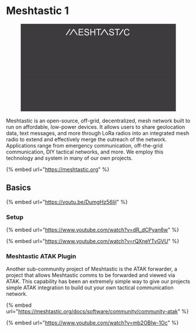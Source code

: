 # Meshtastic 1

<figure><img src="../.gitbook/assets/demo gif.gif" alt=""><figcaption></figcaption></figure>

Meshtastic is an open-source, off-grid, decentralized, mesh network built to run on affordable, low-power devices. It allows users to share geolocation data, text messages, and more through LoRa radios into an integrated mesh radio to extend and effectively merge the outreach of the network. Applications range from emergency communication, off-the-grid communication, DIY tactical networks, and more. We employ this technology and system in many of our own projects.&#x20;

{% embed url="https://meshtastic.org" %}

## Basics

{% embed url="https://youtu.be/DumgHz56IjI" %}

### Setup

{% embed url="https://www.youtube.com/watch?v=dR_dCPyan6w" %}

{% embed url="https://www.youtube.com/watch?v=rQXneYTvGVU" %}

###

### Meshtastic ATAK Plugin

Another sub-community project of Meshtastic is the ATAK forwarder, a project that allows Meshtastic comms to be forwarded and viewed via ATAK. This capability has been an extremely simple way to give our projects simple ATAK integration to build out your own tactical communication network.

{% embed url="https://meshtastic.org/docs/software/community/community-atak" %}

{% embed url="https://www.youtube.com/watch?v=mb2OBIw-1Oc" %}
